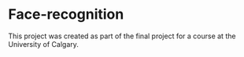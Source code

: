 # Face-recognition
This project was created as part of the final project for a course at the University of Calgary.
